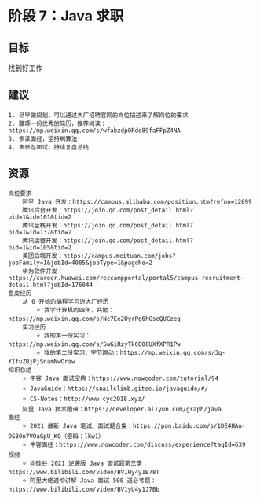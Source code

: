 # 阶段 7：Java 求职

## 目标

找到好工作



## 建议
	1. 尽早做规划，可以通过大厂招聘官网的岗位描述来了解岗位的要求
	2. 雕琢一份优秀的简历，推荐阅读：https://mp.weixin.qq.com/s/wfabzdpOPdq89faFFpZ4NA
	3. 多读面经，坚持刷算法
	4. 多参与面试，持续复盘总结


## 资源
	岗位要求
		阿里 Java 开发：https://campus.alibaba.com/position.htm?refno=12699
		腾讯后台开发：https://join.qq.com/post_detail.html?pid=1&id=101&tid=2
		腾讯全栈开发：https://join.qq.com/post_detail.html?pid=1&id=137&tid=2
		腾讯运营开发：https://join.qq.com/post_detail.html?pid=1&id=105&tid=2
		美团后端开发：https://campus.meituan.com/jobs?jobFamily=1&jobId=4005&jobType=1&pageNo=2
		华为软件开发：https://career.huawei.com/reccampportal/portal5/campus-recruitment-detail.html?jobId=176044
	鱼皮经历
		从 0 开始的编程学习进大厂经历
			⭐ 我学计算机的四年，共勉：https://mp.weixin.qq.com/s/Nc7Ee2UyrPg6hGseQUCzeg
		实习经历
			⭐ 我的第一份实习：https://mp.weixin.qq.com/s/SwGiRzyTkCOOCUXfXPR1Pw
			⭐ 我的第二份实习，字节跳动：https://mp.weixin.qq.com/s/3q-YIfuZBjPjSnamNwOraw
	知识总结
		⭐ 牛客 Java 面试宝典：https://www.nowcoder.com/tutorial/94
		⭐ JavaGuide：https://snailclimb.gitee.io/javaguide/#/
		⭐ CS-Notes：http://www.cyc2018.xyz/
		阿里 Java 技术图谱：https://developer.aliyun.com/graph/java
	面经
		⭐ 2021 最新 Java 笔试、面试题合集：https://pan.baidu.com/s/1DE4HAu-DS80n7VOaGpU_KQ（密码：lkw1）
		⭐ 牛客面经：https://www.nowcoder.com/discuss/experience?tagId=639
	视频
		⭐ 尚硅谷 2021 逆袭版 Java 面试题第三季：https://www.bilibili.com/video/BV1Hy4y1B78T
		⭐ 阿里大佬透彻讲解 Java 面试 500 道必考题：https://www.bilibili.com/video/BV1yU4y1J7Bb
